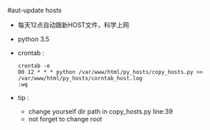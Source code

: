 #aut-update hosts


- 每天12点自动跟新HOST文件，科学上网

- python 3.5

- crontab :
    ```
    crontab -e
    00 12 * * * python /var/www/html/py_hosts/copy_hosts.py >> /var/www/html/py_hosts/corntab_host.log
    :wq
    ```
- tip :
    - change yourself dir path in copy_hosts.py  line:39
    - not forget to change root




